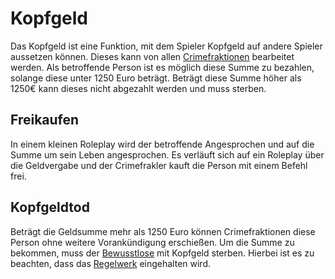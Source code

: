 # Kopfgeld

Das Kopfgeld ist eine Funktion, mit dem Spieler Kopfgeld auf andere Spieler aussetzen können. Dieses kann von allen [Crimefraktionen](../../pages/fraktionen/allgemein.md) bearbeitet werden. Als betroffende Person ist es möglich diese Summe zu bezahlen, solange diese unter 1250 Euro beträgt. Beträgt diese Summe höher als 1250€ kann dieses nicht abgezahlt werden und muss sterben.

## Freikaufen
In einem kleinen Roleplay wird der betroffende Angesprochen und auf die Summe um sein Leben angesprochen. Es verläuft sich auf ein Roleplay über die Geldvergabe und der Crimefrakler kauft die Person mit einem Befehl frei.

## Kopfgeldtod
Beträgt die Geldsumme mehr als 1250 Euro können Crimefraktionen diese Person ohne weitere Vorankündigung erschießen. Um die Summe zu bekommen, muss der [Bewusstlose](../../pages/allgemein/bewusstlosigkeit.md) mit Kopfgeld sterben. Hierbei ist es zu beachten, dass das [Regelwerk](https://germanrp.eu/forum/index.php?thread/1-regelwerk/&postID=3#post3) eingehalten wird.
